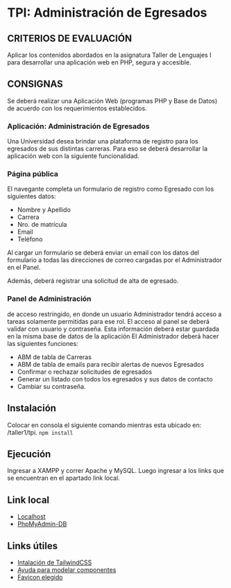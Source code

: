 # TPI: Administración de Egresados

## CRITERIOS DE EVALUACIÓN

Aplicar los contenidos abordados en la asignatura Taller de Lenguajes I para desarrollar una aplicación web en PHP, segura y accesible.

## CONSIGNAS

Se deberá realizar una Aplicación Web (programas PHP y Base de Datos) de acuerdo con los requerimientos establecidos.

### Aplicación: Administración de Egresados

Una Universidad desea brindar una plataforma de registro para los egresados de sus distintas carreras. Para eso se deberá desarrollar la aplicación web con la siguiente funcionalidad.

### Página pública

El navegante completa un formulario de registro como Egresado con los siguientes datos:

- Nombre y Apellido
- Carrera
- Nro. de matrícula
- Email
- Teléfono

Al cargar un formulario se deberá enviar un email con los datos del formulario a todas las direcciones de correo cargadas por el Administrador en el Panel.

Además, deberá registrar una solicitud de alta de egresado.

### Panel de Administración

de acceso restringido, en donde un usuario Administrador tendrá acceso a tareas solamente permitidas para ese rol.
El acceso al panel se deberá validar con usuario y contraseña.
Esta información deberá estar guardada en la misma base de datos de la aplicación El Administrador deberá hacer las siguientes funciones:

- ABM de tabla de Carreras
- ABM de tabla de emails para recibir alertas de nuevos Egresados
- Confirmar o rechazar solicitudes de egresados
- Generar un listado con todos los egresados y sus datos de contacto
- Cambiar su contraseña.

## Instalación

Colocar en consola el siguiente comando mientras esta ubicado en: /taller1/tpi.
`npm install`

## Ejecución

Ingresar a XAMPP y correr Apache y MySQL.
Luego ingresar a los links que se encuentran en el apartado link local.

## Link local

- [Localhost](http://localhost/taller1/TPI/index.php)
- [PhpMyAdmin-DB](http://localhost/phpmyadmin/index.php?route=/database/structure&db=taller1-tpi)

## Links útiles

- [Intalación de TailwindCSS](https://tailwindcss.com/docs/installation/tailwind-cli)
- [Ayuda para modelar componentes](https://preline.co/docs/alerts.html)
- [Favicon elegido](https://icon-icons.com/es/icono/universidad/180696)
